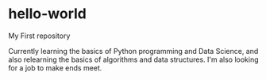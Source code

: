 # hello-world
My First repository

Currently learning the basics of Python programming and Data Science, and also relearning the basics of algorithms and data structures. I'm also looking for a job to make ends meet.
